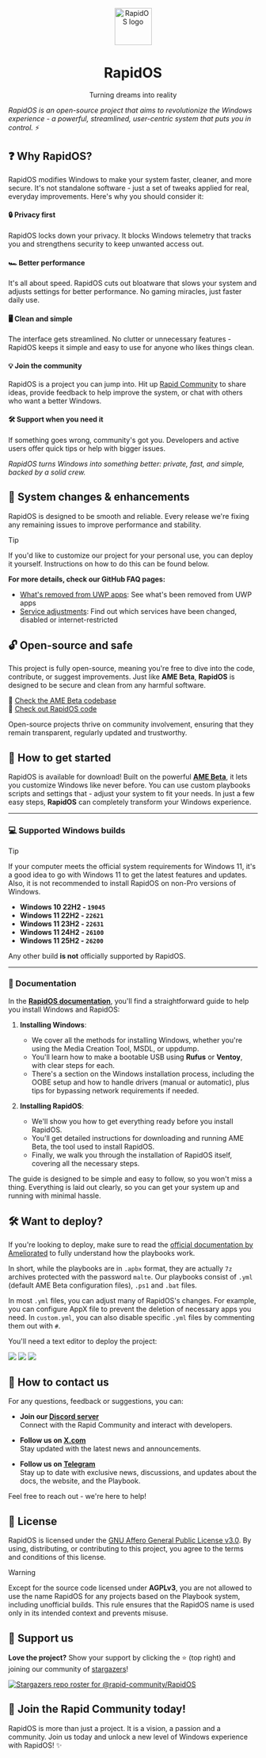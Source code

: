 <p align="center"><a href="https://github.com/rapid-community/RapidOS"><img src="https://i.imgur.com/M2N83g1.png" alt="RapidOS logo" width="75"/></a></p>
<h1 align="center">RapidOS</h1>
<p align="center">Turning dreams into reality</p>

*RapidOS is an open-source project that aims to revolutionize the Windows experience - a powerful, streamlined, user-centric system that puts you in control.* ⚡

## ❓ Why RapidOS?

RapidOS modifies Windows to make your system faster, cleaner, and more secure. It's not standalone software - just a set of tweaks applied for real, everyday improvements. Here's why you should consider it:

#### 🔒 Privacy first
RapidOS locks down your privacy. It blocks Windows telemetry that tracks you and strengthens security to keep unwanted access out.

#### 🏎️ Better performance
It's all about speed. RapidOS cuts out bloatware that slows your system and adjusts settings for better performance. No gaming miracles, just faster daily use.

#### 🖥️ Clean and simple
The interface gets streamlined. No clutter or unnecessary features - RapidOS keeps it simple and easy to use for anyone who likes things clean.

#### 💡 Join the community
RapidOS is a project you can jump into. Hit up [Rapid Community](https://discord.rapid-community.ru) to share ideas, provide feedback to help improve the system, or chat with others who want a better Windows.

#### 🛠️ Support when you need it
If something goes wrong, community's got you. Developers and active users offer quick tips or help with bigger issues.

*RapidOS turns Windows into something better: private, fast, and simple, backed by a solid crew.*

## 🔧 System changes & enhancements

RapidOS is designed to be smooth and reliable. Every release we're fixing any remaining issues to improve performance and stability.

>[!Tip]
>
>If you'd like to customize our project for your personal use, you can deploy it yourself. Instructions on how to do this can be found below.

**For more details, check our GitHub FAQ pages:**

- [What's removed from UWP apps](https://github.com/rapid-community/RapidOS/blob/main/Readme%20Collection/UWP%20README.md): See what's been removed from UWP apps
- [Service adjustments](https://github.com/rapid-community/RapidOS/blob/main/Readme%20Collection/Services%20README.md): Find out which services have been changed, disabled or internet-restricted

## 🔓 Open-source and safe

This project is fully open-source, meaning you're free to dive into the code, contribute, or suggest improvements. Just like **AME Beta**, **RapidOS** is designed to be secure and clean from any harmful software.

🔗 [Check the AME Beta codebase](https://github.com/Ameliorated-LLC/trusted-uninstaller-cli/tree/public/TrustedUninstaller.CLI)  
🔗 [Check out RapidOS code](https://github.com/rapid-community/RapidOS/tree/main/RapidOS%20Sources)

Open-source projects thrive on community involvement, ensuring that they remain transparent, regularly updated and trustworthy.

## 🔨 How to get started

RapidOS is available for download! Built on the powerful **[AME Beta](https://amelabs.net/)**, it lets you customize Windows like never before. You can use custom playbooks scripts and settings that - adjust your system to fit your needs. In just a few easy steps, **RapidOS** can completely transform your Windows experience.

---

### 💻 Supported Windows builds

>[!Tip]
>
>If your computer meets the official system requirements for Windows 11, it's a good idea to go with Windows 11 to get the latest features and updates. Also, it is not recommended to install RapidOS on non-Pro versions of Windows.

- **Windows 10 22H2 - `19045`**
- **Windows 11 22H2 - `22621`**
- **Windows 11 23H2 - `22631`**
- **Windows 11 24H2 - `26100`**
- **Windows 11 25H2 - `26200`**

Any other build **is not** officially supported by RapidOS.

---

### 📜 Documentation

In the [**RapidOS documentation**](https://docs.rapid-community.ru/), you'll find a straightforward guide to help you install Windows and RapidOS:

1. **Installing Windows**:
   - We cover all the methods for installing Windows, whether you're using the Media Creation Tool, MSDL, or uppdump.
   - You'll learn how to make a bootable USB using **Rufus** or **Ventoy**, with clear steps for each.
   - There's a section on the Windows installation process, including the OOBE setup and how to handle drivers (manual or automatic), plus tips for bypassing network requirements if needed.

2. **Installing RapidOS**:
   - We'll show you how to get everything ready before you install RapidOS.
   - You'll get detailed instructions for downloading and running AME Beta, the tool used to install RapidOS.
   - Finally, we walk you through the installation of RapidOS itself, covering all the necessary steps.

The guide is designed to be simple and easy to follow, so you won't miss a thing. Everything is laid out clearly, so you can get your system up and running with minimal hassle.

## 🛠️ Want to deploy?

If you're looking to deploy, make sure to read the [official documentation by Ameliorated](https://docs.amelabs.net/) to fully understand how the playbooks work.

In short, while the playbooks are in `.apbx` format, they are actually `7z` archives protected with the password `malte`.
Our playbooks consist of `.yml` (default AME Beta configuration files), `.ps1` and `.bat` files.

In most `.yml` files, you can adjust many of RapidOS's changes. For example, you can configure AppX file to prevent the deletion of necessary apps you need. In `custom.yml`, you can also disable specific `.yml` files by commenting them out with `#`.

You'll need a text editor to deploy the project:

<a href="https://www.sublimetext.com"><img src="https://img.shields.io/badge/sublime_text-%23575757.svg?style=for-the-badge&logo=sublime-text&logoColor=important"></a>
<a href="https://notepad-plus-plus.org"><img src="https://img.shields.io/badge/Notepad++-90E59A.svg?style=for-the-badge&logo=notepad%2b%2b&logoColor=black"></a>
<a href="https://code.visualstudio.com"><img src="https://img.shields.io/badge/Visual%20Studio%20Code-0078d7.svg?style=for-the-badge&logo=visual-studio-code&logoColor=white"></a>

## 📧 How to contact us

For any questions, feedback or suggestions, you can:

- **Join our [Discord server](http://discord.rapid-community.ru)**  
  Connect with the Rapid Community and interact with developers.

- **Follow us on [X.com](https://x.com/community_rapid)**  
  Stay updated with the latest news and announcements.

- **Follow us on [Telegram](https://telegram.rapid-community.ru)**  
  Stay up to date with exclusive news, discussions, and updates about the docs, the website, and the Playbook.

Feel free to reach out - we're here to help!

## 📝 License

RapidOS is licensed under the [GNU Affero General Public License v3.0](https://github.com/rapid-community/RapidOS/blob/main/LICENSE). By using, distributing, or contributing to this project, you agree to the terms and conditions of this license.

>[!Warning]
>
>Except for the source code licensed under **AGPLv3**, you are not allowed to use the name RapidOS for any projects based on the Playbook system, including unofficial builds. This rule ensures that the RapidOS name is used only in its intended context and prevents misuse.

## 🌟 Support us

**Love the project?** Show your support by clicking the ⭐ (top right) and joining our community of [stargazers](https://github.com/rapid-community/RapidOS/stargazers)!

[![Stargazers repo roster for @rapid-community/RapidOS](https://reporoster.com/stars/dark/rapid-community/RapidOS)](https://github.com/rapid-community/RapidOS/stargazers)

## 🌊 Join the Rapid Community today!

RapidOS is more than just a project. It is a vision, a passion and a community.
Join us today and unlock a new level of Windows experience with RapidOS! ✨